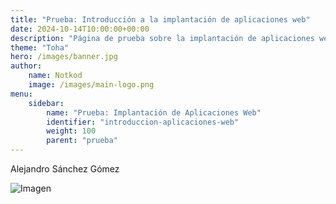 ```yaml
---
title: "Prueba: Introducción a la implantación de aplicaciones web"
date: 2024-10-14T10:00:00+00:00
description: "Página de prueba sobre la implantación de aplicaciones web"
theme: "Toha"
hero: /images/banner.jpg
author:
    name: Notkod
    image: /images/main-logo.png
menu:
    sidebar:
        name: "Prueba: Implantación de Aplicaciones Web"
        identifier: "introduccion-aplicaciones-web"
        weight: 100
        parent: "prueba"
---
```


Alejandro Sánchez Gómez 

![Imagen](/images/banner.jpg)
